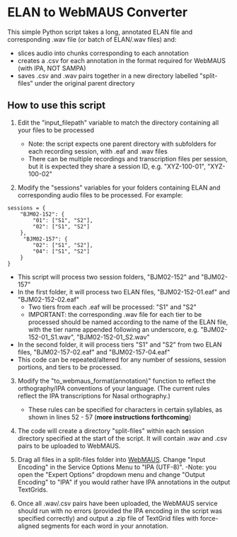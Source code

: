 # ELAN to WebMAUS Converter
This simple Python script takes a long, annotated ELAN file and corresponding .wav file (or batch of ELAN/.wav files) and:
- slices audio into chunks corresponding to each annotation
- creates a .csv for each annotation in the format required for WebMAUS (with IPA, NOT SAMPA)
- saves .csv and .wav pairs together in a new directory labelled "split-files" under the original parent directory

## How to use this script
1. Edit the "input_filepath" variable to match the directory containing all your files to be processed
   - Note: the script expects one parent directory with subfolders for each recording session, with .eaf and .wav files
   - There can be multiple recordings and transcription files per session, but it is expected they share a session ID, e.g. "XYZ-100-01", "XYZ-100-02"
     
2. Modify the "sessions" variables for your folders containing ELAN and corresponding audio files to be processed. For example:
```
sessions = {
    "BJM02-152": {
        "01": ["S1", "S2"],
        "02": ["S1", "S2"]
    },
     "BJM02-157": {
        "02": ["S1", "S2"],
        "04": ["S1", "S2"]
    }
}
```
 - This script will process two session folders, "BJM02-152" and "BJM02-157"
 - In the first folder, it will process two ELAN files, "BJM02-152-01.eaf" and "BJM02-152-02.eaf"
   - Two tiers from each .eaf will be processed: "S1" and "S2"
   - IMPORTANT: the corresponding .wav file for each tier to be processed should be named according to the name of the ELAN file, with the tier name appended following an underscore, e.g. "BJM02-152-01_S1.wav", "BJM02-152-01_S2.wav"
 - In the second folder, it will process tiers "S1" and "S2" from two ELAN files, "BJM02-157-02.eaf" and "BJM02-157-04.eaf"
 - This code can be repeated/altered for any number of sessions, session portions, and tiers to be processed.

3. Modify the "to_webmaus_format(annotation)" function to reflect the orthography/IPA conventions of your language. (The current rules reflect the IPA transcriptions for Nasal orthography.)
   - These rules can be specified for characters in certain syllables, as shown in lines 52 - 57 (**more instructions forthcoming**)

4. The code will create a directory "split-files" within each session directory specified at the start of the script. It will contain .wav and .csv pairs to be uploaded to WebMAUS.
   
5. Drag all files in a split-files folder into [WebMAUS](https://clarin.phonetik.uni-muenchen.de/BASWebServices/interface/WebMAUSGeneral). Change "Input Encoding" in the Service Options Menu to "IPA (UTF-8)".
   -Note: you open the "Expert Options" dropdown menu and change "Output Encoding" to "IPA" if you would rather have IPA annotations in the output TextGrids.

6. Once all .wav/.csv pairs have been uploaded, the WebMAUS service should run with no errors (provided the IPA encoding in the script was specified correctly) and output a .zip file of TextGrid files with force-aligned segments for each word in your annotation.
